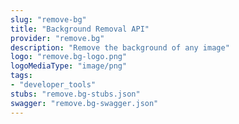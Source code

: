 ```yaml
---
slug: "remove-bg"
title: "Background Removal API"
provider: "remove.bg"
description: "Remove the background of any image"
logo: "remove.bg-logo.png"
logoMediaType: "image/png"
tags:
- "developer_tools"
stubs: "remove.bg-stubs.json"
swagger: "remove.bg-swagger.json"
---
```

